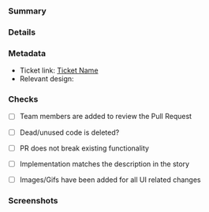 ### Summary
<!--Provide a short overview of what this PR does-->

### Details
<!--Add more context to describe the changes-->

### Metadata
- Ticket link: [Ticket Name](https://trello.com/c/TICKET_KEY)
- Relevant design:

### Checks
- [ ] Team members are added to review the Pull Request
- [ ] Dead/unused code is deleted?
- [ ] PR does not break existing functionality
- [ ] Implementation matches the description in the story
- [ ] Images/Gifs have been added for all UI related changes


### Screenshots
